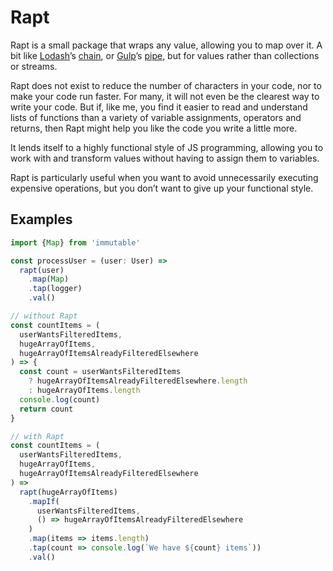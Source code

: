 # Rapt

Rapt is a small package that wraps any value, allowing you to map over it. A bit like [Lodash](https://lodash.com/)’s [chain](https://lodash.com/docs/4.17.5#chain), or [Gulp](https://gulpjs.com/)’s [pipe](https://github.com/gulpjs/gulp/blob/v3.9.1/docs/API.md), but for values rather than collections or streams.

Rapt does not exist to reduce the number of characters in your code, nor to make your code run faster. For many, it will not even be the clearest way to write your code. But if, like me, you find it easier to read and understand lists of functions than a variety of variable assignments, operators and returns, then Rapt might help you like the code you write a little more.

It lends itself to a highly functional style of JS programming, allowing you to work with and transform values without having to assign them to variables.

Rapt is particularly useful when you want to avoid unnecessarily executing expensive operations, but you don’t want to give up your functional style.

## Examples

```js
import {Map} from 'immutable'

const processUser = (user: User) =>
  rapt(user)
    .map(Map)
    .tap(logger)
    .val()
```

```js
// without Rapt
const countItems = (
  userWantsFilteredItems,
  hugeArrayOfItems,
  hugeArrayOfItemsAlreadyFilteredElsewhere
) => {
  const count = userWantsFilteredItems
    ? hugeArrayOfItemsAlreadyFilteredElsewhere.length
    : hugeArrayOfItems.length
  console.log(count)
  return count
}

// with Rapt
const countItems = (
  userWantsFilteredItems,
  hugeArrayOfItems,
  hugeArrayOfItemsAlreadyFilteredElsewhere
) =>
  rapt(hugeArrayOfItems)
    .mapIf(
      userWantsFilteredItems,
      () => hugeArrayOfItemsAlreadyFilteredElsewhere
    )
    .map(items => items.length)
    .tap(count => console.log(`We have ${count} items`))
    .val()
```
